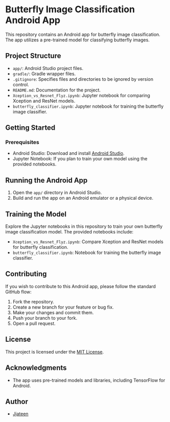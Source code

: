# Butterfly Image Classification Android App

This repository contains an Android app for butterfly image classification. The app utilizes a pre-trained model for classifying butterfly images.

## Project Structure

- `app/`: Android Studio project files.
- `gradle/`: Gradle wrapper files.
- `.gitignore`: Specifies files and directories to be ignored by version control.
- `README.md`: Documentation for the project.
- `Xception_vs_Resnet_Flyz.ipynb`: Jupyter notebook for comparing Xception and ResNet models.
- `butterfly_classifier.ipynb`: Jupyter notebook for training the butterfly image classifier.

## Getting Started

### Prerequisites

- Android Studio: Download and install [Android Studio](https://developer.android.com/studio).
- Jupyter Notebook: If you plan to train your own model using the provided notebooks.

## Running the Android App

1. Open the `app/` directory in Android Studio.
2. Build and run the app on an Android emulator or a physical device.

## Training the Model

Explore the Jupyter notebooks in this repository to train your own butterfly image classification model. The provided notebooks include:

- `Xception_vs_Resnet_Flyz.ipynb`: Compare Xception and ResNet models for butterfly classification.
- `butterfly_classifier.ipynb`: Notebook for training the butterfly image classifier.

## Contributing

If you wish to contribute to this Android app, please follow the standard GitHub flow:

1. Fork the repository.
2. Create a new branch for your feature or bug fix.
3. Make your changes and commit them.
4. Push your branch to your fork.
5. Open a pull request.

## License

This project is licensed under the [MIT License](LICENSE).

## Acknowledgments

- The app uses pre-trained models and libraries, including TensorFlow for Android.

## Author

- [Jjateen](https://github.com/Jjateen)
